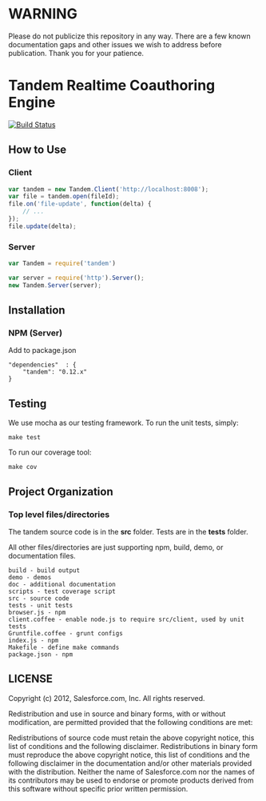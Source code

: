 WARNING
===

Please do not publicize this repository in any way. There are a few known documentation gaps and other issues we wish to address before publication. Thank you for your patience.

Tandem Realtime Coauthoring Engine
===

[![Build Status](https://secure.travis-ci.org/tandem/tandem.png?branch=master)](http://travis-ci.org/tandem/tandem)

How to Use
---

### Client

```javascript
var tandem = new Tandem.Client('http://localhost:8008');
var file = tandem.open(fileId);
file.on('file-update', function(delta) {
    // ...
});
file.update(delta);
```

### Server

```javascript
var Tandem = require('tandem')

var server = require('http').Server();
new Tandem.Server(server);
```


Installation
---
    
### NPM (Server)

Add to package.json

    "dependencies"  : {
        "tandem": "0.12.x"
    }


Testing
---

We use mocha as our testing framework. To run the unit tests, simply:
    
    make test

To run our coverage tool:

    make cov


Project Organization
---

### Top level files/directories

The tandem source code is in the **src** folder. Tests are in the **tests** folder.

All other files/directories are just supporting npm, build, demo, or documentation files.

    build - build output
    demo - demos
    doc - additional documentation
    scripts - test coverage script
    src - source code
    tests - unit tests
    browser.js - npm
    client.coffee - enable node.js to require src/client, used by unit tests
    Gruntfile.coffee - grunt configs
    index.js - npm
    Makefile - define make commands
    package.json - npm

## LICENSE

Copyright (c) 2012, Salesforce.com, Inc.  All rights reserved.

Redistribution and use in source and binary forms, with or without
modification, are permitted provided that the following conditions are met:

Redistributions of source code must retain the above copyright notice, this
list of conditions and the following disclaimer.  Redistributions in binary
form must reproduce the above copyright notice, this list of conditions and
the following disclaimer in the documentation and/or other materials provided
with the distribution.  Neither the name of Salesforce.com nor the names of
its contributors may be used to endorse or promote products derived from this
software without specific prior written permission.


